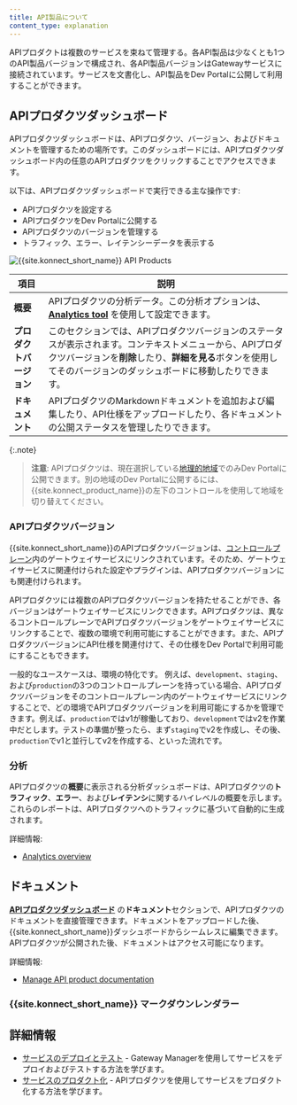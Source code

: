 ```yaml
---
title: API製品について
content_type: explanation
---
```


APIプロダクトは複数のサービスを束ねて管理する。各API製品は少なくとも1つのAPI製品バージョンで構成され、各API製品バージョンはGatewayサービスに接続されています。サービスを文書化し、API製品をDev Portalに公開して利用することができます。




## APIプロダクツダッシュボード

APIプロダクツダッシュボードは、APIプロダクツ、バージョン、およびドキュメントを管理するための場所です。このダッシュボードには、APIプロダクツダッシュボード内の任意のAPIプロダクツをクリックすることでアクセスできます。

以下は、APIプロダクツダッシュボードで実行できる主な操作です:

* APIプロダクツを設定する
* APIプロダクツをDev Portalに公開する
* APIプロダクツのバージョンを管理する
* トラフィック、エラー、レイテンシーデータを表示する


![{{site.konnect_short_name}} API Products](/assets/images/products/konnect/api-products/api-products-manage.png)


| 項目 | 説明 |
|-------|------------|
| **概要** | APIプロダクツの分析データ。この分析オプションは、[**Analytics tool**](/konnect/analytics/) を使用して設定できます。 |
| **プロダクトバージョン** | このセクションでは、APIプロダクツバージョンのステータスが表示されます。コンテキストメニューから、APIプロダクツバージョンを**削除**したり、**詳細を見る**ボタンを使用してそのバージョンのダッシュボードに移動したりできます。 |
| **ドキュメント** | APIプロダクツのMarkdownドキュメントを追加および編集したり、API仕様をアップロードしたり、各ドキュメントの公開ステータスを管理したりできます。 |

{:.note}
> **注意**: APIプロダクツは、現在選択している[地理的地域](/konnect/geo)でのみDev Portalに公開できます。別の地域のDev Portalに公開するには、{{site.konnect_product_name}}の左下のコントロールを使用して地域を切り替えてください。

### APIプロダクツバージョン

{{site.konnect_short_name}}のAPIプロダクツバージョンは、[コントロールプレーン](/konnect/gateway-manager/#control-planes)内のゲートウェイサービスにリンクされています。そのため、ゲートウェイサービスに関連付けられた設定やプラグインは、APIプロダクツバージョンにも関連付けられます。

APIプロダクツには複数のAPIプロダクツバージョンを持たせることができ、各バージョンはゲートウェイサービスにリンクできます。APIプロダクツは、異なるコントロールプレーンでAPIプロダクツバージョンをゲートウェイサービスにリンクすることで、複数の環境で利用可能にすることができます。また、APIプロダクツバージョンにAPI仕様を関連付けて、その仕様をDev Portalで利用可能にすることもできます。

一般的なユースケースは、環境の特化です。
例えば、`development`、`staging`、および`production`の3つのコントロールプレーンを持っている場合、APIプロダクツバージョンをそのコントロールプレーン内のゲートウェイサービスにリンクすることで、どの環境でAPIプロダクツバージョンを利用可能にするかを管理できます。例えば、`production`ではv1が稼働しており、`development`ではv2を作業中だとします。テストの準備が整ったら、まず`staging`でv2を作成し、その後、`production`でv1と並行してv2を作成する、といった流れです。


### 分析

APIプロダクツの**概要**に表示される分析ダッシュボードは、APIプロダクツの**トラフィック**、**エラー**、および**レイテンシ**に関するハイレベルの概要を示します。これらのレポートは、APIプロダクツへのトラフィックに基づいて自動的に生成されます。

詳細情報:

* [Analytics overview](/konnect/analytics/)

## ドキュメント

**[APIプロダクツダッシュボード](https://cloud.konghq.com/api-products/)** の**ドキュメント**セクションで、APIプロダクツのドキュメントを直接管理できます。ドキュメントをアップロードした後、{{site.konnect_short_name}}ダッシュボードからシームレスに編集できます。APIプロダクツが公開された後、ドキュメントはアクセス可能になります。

詳細情報:

* [Manage API product documentation](/konnect/api-products/service-documentation/)

### {{site.konnect_short_name}} マークダウンレンダラー

## 詳細情報

* [サービスのデプロイとテスト](/konnect/getting-started/add-api) - Gateway Managerを使用してサービスをデプロイおよびテストする方法を学びます。
* [サービスのプロダクト化](/konnect/getting-started/productize-service/) - APIプロダクツを使用してサービスをプロダクト化する方法を学びます。
